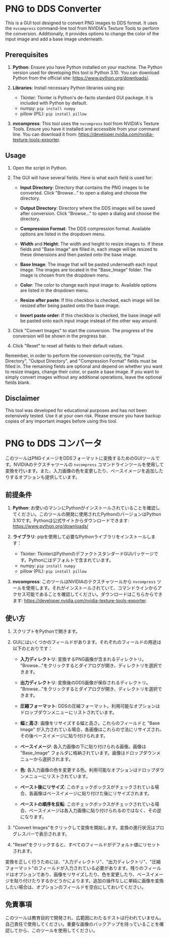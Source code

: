 # PNG to DDS Converter

This is a GUI tool designed to convert PNG images to DDS format. It uses the `nvcompress` command-line tool from NVIDIA's Texture Tools to perform the conversion. Additionally, it provides options to change the color of the input image and add a base image underneath.

## Prerequisites

1. **Python**: Ensure you have Python installed on your machine. The Python version used for developing this tool is Python 3.10. You can download Python from the official site: https://www.python.org/downloads/.

2. **Libraries**: Install necessary Python libraries using pip:
    - Tkinter: Tkinter is Python's de-facto standard GUI package. It is included with Python by default.
    - numpy: `pip install numpy`
    - pillow (PIL): `pip install pillow`

3. **nvcompress**: This tool uses the `nvcompress` tool from NVIDIA's Texture Tools. Ensure you have it installed and accessible from your command line. You can download it from: https://developer.nvidia.com/nvidia-texture-tools-exporter.

## Usage

1. Open the script in Python.

2. The GUI will have several fields. Here is what each field is used for:

    - **Input Directory**: Directory that contains the PNG images to be converted. Click "Browse..." to open a dialog and choose the directory.

    - **Output Directory**: Directory where the DDS images will be saved after conversion. Click "Browse..." to open a dialog and choose the directory.

    - **Compression Format**: The DDS compression format. Available options are listed in the dropdown menu.

    - **Width** and **Height**: The width and height to resize images to. If these fields and "Base Image" are filled in, each image will be resized to these dimensions and then pasted onto the base image.

    - **Base Image**: The image that will be pasted underneath each input image. The images are located in the "Base_Image" folder. The image is chosen from the dropdown menu.

    - **Color**: The color to change each input image to. Available options are listed in the dropdown menu.

    - **Resize after paste**: If this checkbox is checked, each image will be resized after being pasted onto the base image.

    - **Invert paste order**: If this checkbox is checked, the base image will be pasted onto each input image instead of the other way around.

3. Click "Convert Images" to start the conversion. The progress of the conversion will be shown in the progress bar.

4. Click "Reset" to reset all fields to their default values.

Remember, in order to perform the conversion correctly, the "Input Directory", "Output Directory", and "Compression Format" fields must be filled in. The remaining fields are optional and depend on whether you want to resize images, change their color, or paste a base image. If you want to simply convert images without any additional operations, leave the optional fields blank.

## Disclaimer

This tool was developed for educational purposes and has not been extensively tested. Use it at your own risk. Please ensure you have backup copies of any important images before using this tool.


# PNG to DDS コンバータ

このツールはPNGイメージをDDSフォーマットに変換するためのGUIツールです。NVIDIAのテクスチャツールの `nvcompress` コマンドラインツールを使用して変換を行います。また、入力画像の色を変更したり、ベースイメージを追加したりするオプションも提供しています。

## 前提条件

1. **Python**: お使いのマシンにPythonがインストールされていることを確認してください。このツールの開発に使用されたPythonのバージョンはPython 3.10です。Pythonは公式サイトからダウンロードできます: https://www.python.org/downloads/

2. **ライブラリ**: pipを使用して必要なPythonライブラリをインストールします：
    - Tkinter: TkinterはPythonのデファクトスタンダードGUIパッケージです。Pythonにはデフォルトで含まれています。
    - numpy: `pip install numpy`
    - pillow (PIL): `pip install pillow`

3. **nvcompress**: このツールはNVIDIAのテクスチャツールから `nvcompress` ツールを使用します。それがインストールされていて、コマンドラインからアクセス可能であることを確認してください。ダウンロードはこちらからできます: https://developer.nvidia.com/nvidia-texture-tools-exporter.

## 使い方

1. スクリプトをPythonで開きます。

2. GUIにはいくつかのフィールドがあります。それぞれのフィールドの用途は以下のとおりです：

    - **入力ディレクトリ**: 変換するPNG画像が含まれるディレクトリ。 "Browse..."をクリックするとダイアログが開き、ディレクトリを選択できます。

    - **出力ディレクトリ**: 変換後のDDS画像が保存されるディレクトリ。 "Browse..."をクリックするとダイアログが開き、ディレクトリを選択できます。

    - **圧縮フォーマット**: DDSの圧縮フォーマット。利用可能なオプションはドロップダウンメニューにリストされています。

    - **幅**と**高さ**: 画像をリサイズする幅と高さ。これらのフィールドと "Base Image" が入力されている場合、各画像はこれらの寸法にリサイズされ、その後ベースイメージに貼り付けられます。

    - **ベースイメージ**: 各入力画像の下に貼り付けられる画像。画像は "Base_Image" フォルダに格納されています。画像はドロップダウンメニューから選択されます。

    - **色**: 各入力画像の色を変更する色。利用可能なオプションはドロップダウンメニューにリストされています。

    - **ペースト後にリサイズ**: このチェックボックスがチェックされている場合、各画像はベースイメージに貼り付けた後にリサイズされます。

    - **ペーストの順序を反転**: このチェックボックスがチェックされている場合、ベースイメージは各入力画像に貼り付けられるのではなく、その逆になります。

3. "Convert Images"をクリックして変換を開始します。変換の進行状況はプログレスバーで表示されます。

4. "Reset"をクリックすると、すべてのフィールドがデフォルト値にリセットされます。

変換を正しく行うためには、"入力ディレクトリ"、"出力ディレクトリ"、"圧縮フォーマット"のフィールドが入力されている必要があります。残りのフィールドはオプションであり、画像をリサイズしたり、色を変更したり、ベースイメージを貼り付けたりするかどうかによります。追加の操作なしに単純に画像を変換したい場合は、オプションのフィールドを空白にしておいてください。

## 免責事項

このツールは教育目的で開発され、広範囲にわたるテストは行われていません。自己責任で使用してください。重要な画像のバックアップを持っていることを確認してから、このツールを使用してください。
